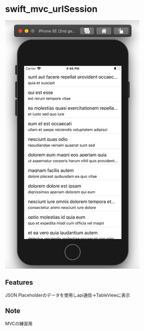# swift_mvc_urlSession

![スクショ](image/screenshot1.png "スクショ")
 
## Features
 
JSON Placeholderのデータを使用しapi通信→TableViewに表示

## Note
 
MVCの練習用
 
